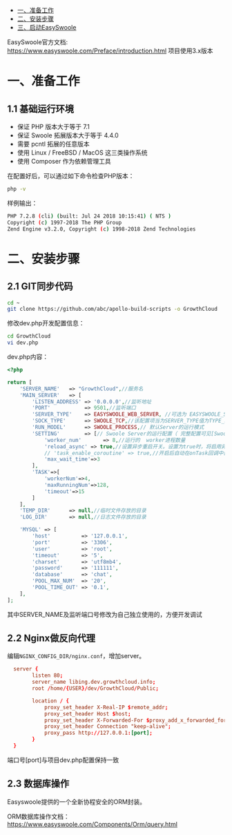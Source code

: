 * [一、准备工作](#%E4%B8%80%E5%87%86%E5%A4%87%E5%B7%A5%E4%BD%9C)
* [二、安装步骤](#%E4%BA%8C%E5%AE%89%E8%A3%85%E6%AD%A5%E9%AA%A4)
* [三、启动EasySwoole](#%E4%B8%89%E5%90%AF%E5%8A%A8EasySwoole)

EasySwoole官方文档: https://www.easyswoole.com/Preface/introduction.html
项目使用3.x版本

# 一、准备工作
## 1.1 基础运行环境

* 保证 PHP 版本大于等于 7.1
* 保证 Swoole 拓展版本大于等于 4.4.0
* 需要 pcntl 拓展的任意版本
* 使用 Linux / FreeBSD / MacOS 这三类操作系统
* 使用 Composer 作为依赖管理工具


在配置好后，可以通过如下命令检查PHP版本：
```sh
php -v
```

样例输出：
```sh
PHP 7.2.8 (cli) (built: Jul 24 2018 10:15:41) ( NTS )
Copyright (c) 1997-2018 The PHP Group
Zend Engine v3.2.0, Copyright (c) 1998-2018 Zend Technologies
```

# 二、安装步骤
## 2.1 GIT同步代码
```sh
cd ~
git clone https://github.com/abc/apollo-build-scripts -o GrowthCloud
```



修改dev.php开发配置信息：
```sh
cd GrowthCloud
vi dev.php
```
dev.php内容：
```php
<?php

return [
    'SERVER_NAME'   => "GrowthCloud",//服务名
    'MAIN_SERVER'   => [
        'LISTEN_ADDRESS' => '0.0.0.0',//监听地址
        'PORT'           => 9501,//监听端口
        'SERVER_TYPE'    => EASYSWOOLE_WEB_SERVER, //可选为 EASYSWOOLE_SERVER  EASYSWOOLE_WEB_SERVER EASYSWOOLE_WEB_SOCKET_SERVER EASYSWOOLE_REDIS_SERVER
        'SOCK_TYPE'      => SWOOLE_TCP,//该配置项当为SERVER_TYPE值为TYPE_SERVER时有效
        'RUN_MODEL'      => SWOOLE_PROCESS,// 默认Server的运行模式
        'SETTING'        => [// Swoole Server的运行配置（ 完整配置可见[Swoole文档](https://wiki.swoole.com/wiki/page/274.html) ）
            'worker_num'       => 8,//运行的  worker进程数量
            'reload_async' => true,//设置异步重启开关。设置为true时，将启用异步安全重启特性，Worker进程会等待异步事件完成后再退出。
            // 'task_enable_coroutine' => true,//开启后自动在onTask回调中创建协程
            'max_wait_time'=>3
        ],
        'TASK'=>[
            'workerNum'=>4,
            'maxRunningNum'=>128,
            'timeout'=>15
        ]
    ],
    'TEMP_DIR'      => null,//临时文件存放的目录
    'LOG_DIR'       => null,//日志文件存放的目录

    'MYSQL' => [
        'host'          => '127.0.0.1',
        'port'          => '3306',
        'user'          => 'root',
        'timeout'       => '5',
        'charset'       => 'utf8mb4',
        'password'      => '111111',
        'database'      => 'chat',
        'POOL_MAX_NUM'  => '20',
        'POOL_TIME_OUT' => '0.1',
    ],
];
```
其中SERVER_NAME及监听端口号修改为自己独立使用的，方便开发调试

## 2.2 Nginx做反向代理

编辑`NGINX_CONFIG_DIR/nginx.conf`，增加server。
```conf
  server {
        listen 80;
        server_name libing.dev.growthcloud.info;
        root /home/{USER}/dev/GrowthCloud/Public;

        location / {
            proxy_set_header X-Real-IP $remote_addr;
            proxy_set_header Host $host;
            proxy_set_header X-Forwarded-For $proxy_add_x_forwarded_for;
            proxy_set_header Connection "keep-alive";
            proxy_pass http://127.0.0.1:[port];
        }
  }
```
端口号[port]与项目dev.php配置保持一致

## 2.3 数据库操作

Easyswoole提供的一个全新协程安全的ORM封装。

ORM数据库操作文档： https://www.easyswoole.com/Components/Orm/query.html
